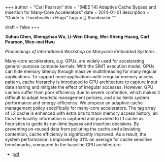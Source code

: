 +++
author = "Carl Pearson"
title = "[MES'14] Adaptive Cache Bypass and Insertion for Many-Core Accelerators"
date = 2014-01-01
description = "Guide to Thumbnails in Hugo"
tags = []
thumbnail= ""

draft = false
+++

**Xuhao Chen, Shengzhao Wu, Li-Wen Chang, Wei-Sheng Huang, Carl Pearson, Wen-mei Hwu**

*Proceedings of International Workshop on Manycore Embedded Systems.*

Many-core accelerators, e.g. GPUs, are widely used for accelerating general-purpose compute kernels. With the SIMT execution model, GPUs can hide memory latency through massive multithreading for many regular applications. To support more applications with irregular memory access pattern, cache hierarchy is introduced to GPU architecture to capture input data sharing and mitigate the effect of irregular accesses. However, GPU caches suffer from poor efficiency due to severe contention, which makes it difficult to adopt heuristic management policies, and also limits system performance and energy-efficiency. We propose an adaptive cache management policy specifically for many-core accelerators. The tag array of L2 cache is enhanced with extra bits to track memory access history, an thus the locality information is captured and provided to L1 cache as heuristics to guide its run-time bypass and insertion decisions. By preventing un-reused data from polluting the cache and alleviating contention, cache efficiency is significantly improved. As a result, the system performance is improved by 31% on average for cache sensitive benchmarks, compared to the baseline GPU architecture.

* [pdf](/pdf/2014chen.pdf)

